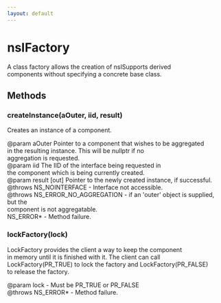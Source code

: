 ```yaml
---
layout: default
---
```


# nsIFactory #
  
A class factory allows the creation of nsISupports derived  
components without specifying a concrete base class.    
  

## Methods ##

### createInstance(aOuter, iid, result) ###
  
Creates an instance of a component.  
  
@param aOuter Pointer to a component that wishes to be aggregated  
              in the resulting instance. This will be nullptr if no  
              aggregation is requested.  
@param iid    The IID of the interface being requested in  
              the component which is being currently created.  
@param result [out] Pointer to the newly created instance, if successful.  
@throws NS_NOINTERFACE - Interface not accessible.  
@throws NS_ERROR_NO_AGGREGATION - if an 'outer' object is supplied, but the  
                                  component is not aggregatable.  
        NS_ERROR* - Method failure.  
  

### lockFactory(lock) ###
  
LockFactory provides the client a way to keep the component  
in memory until it is finished with it. The client can call  
LockFactory(PR_TRUE) to lock the factory and LockFactory(PR_FALSE)  
to release the factory.	   
  
@param lock - Must be PR_TRUE or PR_FALSE  
@throws NS_ERROR* - Method failure.  
  

